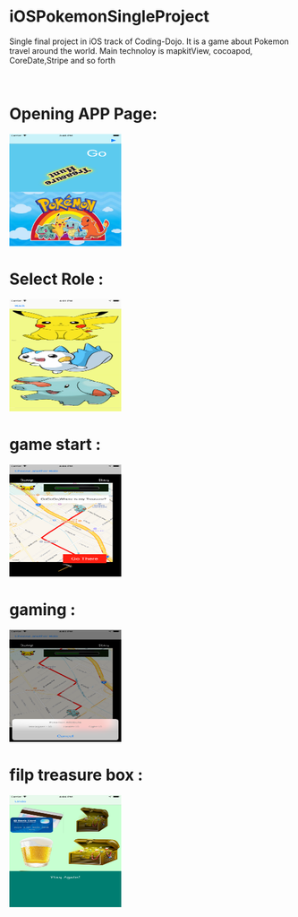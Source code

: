 # iOSPokemonSingleProject
Single final project in iOS track of Coding-Dojo. It is a game about Pokemon travel around the world. Main technoloy is mapkitView,  cocoapod, CoreDate,Stripe and so forth

<br>
<h1> Opening APP Page: </h1>
<img src="readmeImageOne.png" width="200" height="200">
<h1> Select Role : </h1>
<img src="readmeImageTwo.png" width="200" height="200">
<h1> game start : </h1>
<img src="readmeImageThree.png" width="200" height="200">
<h1> gaming : </h1>
<img src="readmeImageFive.png" width="200" height="200">
<h1> filp treasure box  : </h1>
<img src="readmeImageFour.png" width="200" height="200">
